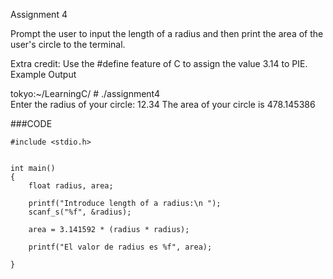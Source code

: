 Assignment 4

Prompt the user to input the length of a radius and then print the area of the user's circle to the terminal.

Extra credit: Use the #define feature of C to assign the value 3.14 to PIE.
Example Output

tokyo:~/LearningC/ # ./assignment4                                  
Enter the radius of your circle: 12.34
The area of your circle is 478.145386

###CODE

```
#include <stdio.h>


int main()
{
	float radius, area;

	printf("Introduce length of a radius:\n ");
	scanf_s("%f", &radius);

	area = 3.141592 * (radius * radius);

	printf("El valor de radius es %f", area);
	
}
```
